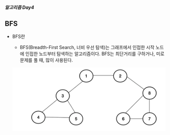 ##### 알고리즘 Day4

## BFS

- BFS란
  - BFS(Breadth-First Search, 너비 우선 탐색)는 그래프에서 인접한 시작 노드에 인접한 노드부터 탐색하는 알고리즘이다. BFS는 최단거리를 구하거나, 미로 문제를 풀 때, 많이 사용된다. 

  ![](BFS.png)
  

